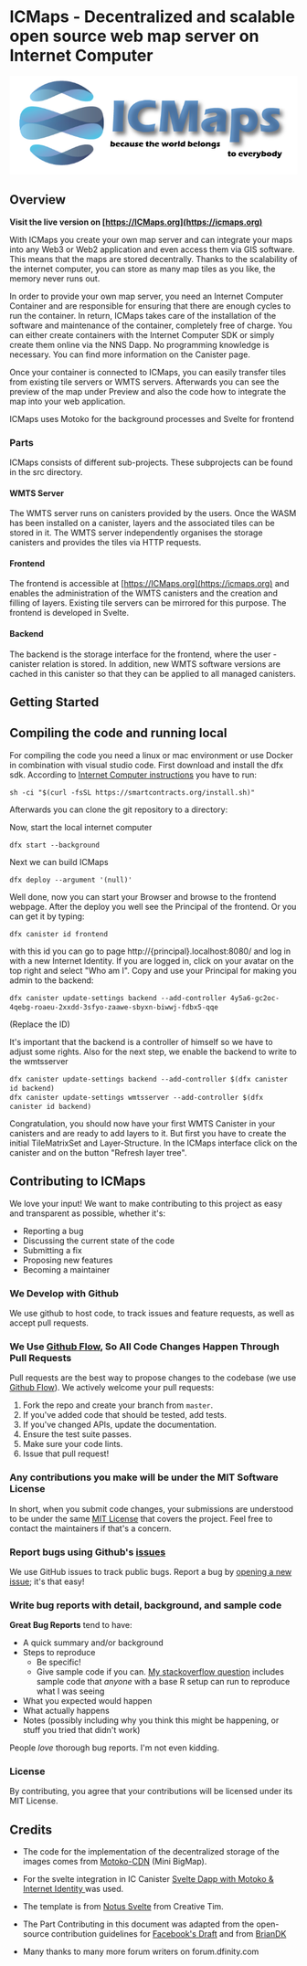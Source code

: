 
# ICMaps - Decentralized and scalable open source web map server on Internet Computer

![ICMaps Logo](https://github.com/stumpigit/icmaps/blob/main/src/frontend/public/assets/img/logo_icmaps.png?raw=true)

## Overview

**Visit the live version on [https://ICMaps.org](https://icmaps.org)**

With ICMaps you create your own map server and can integrate your maps into any Web3 or Web2 application and even access them via GIS software. This means that the maps are stored decentrally. Thanks to the scalability of the internet computer, you can store as many map tiles as you like, the memory never runs out.

In order to provide your own map server, you need an Internet Computer Container and are responsible for ensuring that there are enough cycles to run the container. In return, ICMaps takes care of the installation of the software and maintenance of the container, completely free of charge. You can either create containers with the Internet Computer SDK or simply create them online via the NNS Dapp. No programming knowledge is necessary. You can find more information on the Canister page.

Once your container is connected to ICMaps, you can easily transfer tiles from existing tile servers or WMTS servers. Afterwards you can see the preview of the map under Preview and also the code how to integrate the map into your web application.

ICMaps uses Motoko for the background processes and Svelte for frontend

### Parts
ICMaps consists of different sub-projects. These subprojects can be found in the src directory.

#### WMTS Server
The WMTS server runs on canisters provided by the users. Once the WASM has been installed on a canister, layers and the associated tiles can be stored in it. The WMTS server independently organises the storage canisters and provides the tiles via HTTP requests. 

#### Frontend
The frontend is accessible at [https://ICMaps.org](https://icmaps.org) and enables the administration of the WMTS canisters and the creation and filling of layers. Existing tile servers can be mirrored for this purpose. The frontend is developed in Svelte. 

#### Backend
The backend is the storage interface for the frontend, where the user - canister relation is stored. In addition, new WMTS software versions are cached in this canister so that they can be applied to all managed canisters. 

## Getting Started

## Compiling the code and running local
For compiling the code you need a linux or mac environment or use Docker in combination with visual studio code.
First download and install the dfx sdk. According to [Internet Computer instructions](https://internetcomputer.org/docs/current/developer-docs/quickstart/local-quickstart/) you have to run:

    sh -ci "$(curl -fsSL https://smartcontracts.org/install.sh)"
Afterwards you can clone the git repository to a directory:

Now, start the local internet computer

    dfx start --background
Next we can build ICMaps

    dfx deploy --argument '(null)'

Well done, now you can start your Browser and browse to the frontend webpage. After the deploy you well see the Principal of the frontend. Or you can get it by typing:

    dfx canister id frontend

with this id you can go to page http://{principal}.localhost:8080/ and log in with a new Internet Identity. If you are logged in, click on your avatar on the top right and select "Who am I". Copy and use your Principal for making you admin to the backend:

    dfx canister update-settings backend --add-controller 4y5a6-gc2oc-4qebg-roaeu-2xxdd-3sfyo-zaawe-sbyxn-biwwj-fdbx5-qqe

(Replace the ID)

It's important that the backend is a controller of himself so we have to adjust some rights. Also for the next step, we enable the backend to write to the wmtsserver

    dfx canister update-settings backend --add-controller $(dfx canister id backend)
    dfx canister update-settings wmtsserver --add-controller $(dfx canister id backend)
    
Congratulation, you should now have your first WMTS Canister in your canisters and are ready to add layers to it. But first you have to create the initial TileMatrixSet and Layer-Structure. In the ICMaps interface click on the canister and on the button "Refresh layer tree". 

## Contributing to ICMaps
We love your input! We want to make contributing to this project as easy and transparent as possible, whether it's:

- Reporting a bug
- Discussing the current state of the code
- Submitting a fix
- Proposing new features
- Becoming a maintainer

### We Develop with Github
We use github to host code, to track issues and feature requests, as well as accept pull requests.

### We Use [Github Flow](https://guides.github.com/introduction/flow/index.html), So All Code Changes Happen Through Pull Requests
Pull requests are the best way to propose changes to the codebase (we use [Github Flow](https://guides.github.com/introduction/flow/index.html)). We actively welcome your pull requests:

1. Fork the repo and create your branch from `master`.
2. If you've added code that should be tested, add tests.
3. If you've changed APIs, update the documentation.
4. Ensure the test suite passes.
5. Make sure your code lints.
6. Issue that pull request!

### Any contributions you make will be under the MIT Software License
In short, when you submit code changes, your submissions are understood to be under the same [MIT License](http://choosealicense.com/licenses/mit/) that covers the project. Feel free to contact the maintainers if that's a concern.

### Report bugs using Github's [issues](https://github.com/stumpigit/icmaps/issues)
We use GitHub issues to track public bugs. Report a bug by [opening a new issue](); it's that easy!

### Write bug reports with detail, background, and sample code

**Great Bug Reports** tend to have:

- A quick summary and/or background
- Steps to reproduce
  - Be specific!
  - Give sample code if you can. [My stackoverflow question](http://stackoverflow.com/q/12488905/180626) includes sample code that *anyone* with a base R setup can run to reproduce what I was seeing
- What you expected would happen
- What actually happens
- Notes (possibly including why you think this might be happening, or stuff you tried that didn't work)

People *love* thorough bug reports. I'm not even kidding.

### License
By contributing, you agree that your contributions will be licensed under its MIT License.

## Credits
- The code for the implementation of the decentralized storage of the images comes from [Motoko-CDN](https://github.com/gabrielnic/motoko-cdn) (Mini BigMap).
- For the svelte integration in IC Canister [Svelte Dapp with Motoko & Internet Identity
](https://github.com/dfinity/examples/tree/master/svelte-motoko-starter) was used. 
- The template is from [Notus Svelte](https://github.com/creativetimofficial/notus-svelte) from Creative Tim.
- The Part Contributing in this document was adapted from the open-source contribution guidelines for [Facebook's Draft](https://github.com/facebook/draft-js/blob/a9316a723f9e918afde44dea68b5f9f39b7d9b00/CONTRIBUTING.md) and from [BrianDK](https://gist.github.com/briandk/3d2e8b3ec8daf5a27a62)

- Many thanks to many more forum writers on forum.dfinity.com
